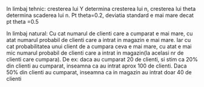 In limbaj tehnic: cresterea lui Y determina cresterea lui n, cresterea lui theta determina scaderea lui n. Pt theta=0.2, deviatia standard e mai mare decat pt theta =0.5  

In limbaj natural: Cu cat numarul de clienti care a cumparat e mai mare, cu atat numarul probabil de clienti care a intrat in magazin e mai mare. Iar cu cat probabilitatea unui client de a cumpara ceva e mai mare, cu atat e mai mic numarul probabil de clienti care a intrat in magazin(la acelasi nr de clienti care cumpara). De ex: daca au cumparat 20 de clienti, si stim ca 20% din clienti au cumparat, inseamna ca au intrat aprox 100 de clienti. Daca 50% din clienti au cumparat, inseamna ca in magazin au intrat doar 40 de clienti